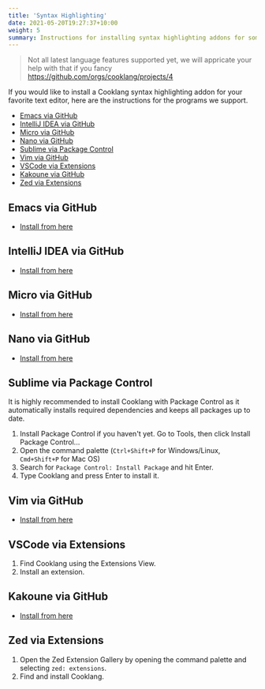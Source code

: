 ```yaml
---
title: 'Syntax Highlighting'
date: 2021-05-20T19:27:37+10:00
weight: 5
summary: Instructions for installing syntax highlighting addons for some of the most popular markdown text editors.
---
```


> Not all latest language features supported yet, we will appricate your help
> with that if you fancy https://github.com/orgs/cooklang/projects/4

If you would like to install a Cooklang syntax highlighting addon for your favorite text editor, here are the instructions for the programs we support.

* [Emacs via GitHub](#emacs-via-github)
* [IntelliJ IDEA via GitHub](#intellij-idea-via-github)
* [Micro via GitHub](#micro-via-github)
* [Nano via GitHub](#nano-via-github)
* [Sublime via Package Control](#sublime-via-package-control)
* [Vim via GitHub](#vim-via-github)
* [VSCode via Extensions](#vscode-via-extensions)
* [Kakoune via GitHub](#kakoune-via-github)
* [Zed via Extensions](#zed-via-extensions)

## Emacs via GitHub

* [Install from here](https://github.com/cooklang/cook-mode)

## IntelliJ IDEA via GitHub

* [Install from here](https://github.com/yorlov/intellij-cooklang)

## Micro via GitHub

* [Install from here](https://github.com/nicholaswilde/cooklang-micro)

## Nano via GitHub

* [Install from here](https://github.com/le-jun/cooklang.nanorc)

## Sublime via Package Control

It is highly recommended to install Cooklang with Package Control as it automatically installs required dependencies and keeps all packages up to date.

1. Install Package Control if you haven't yet. Go to Tools, then click Install Package Control...
2. Open the command palette (`Ctrl+Shift+P` for Windows/Linux, `Cmd+Shift+P` for Mac OS)
3. Search for `Package Control: Install Package` and hit Enter.
4. Type Cooklang and press Enter to install it.

## Vim via GitHub

* [Install from here](https://github.com/luizribeiro/vim-cooklang)

## VSCode via Extensions

1. Find Cooklang using the Extensions View.
2. Install an extension.

## Kakoune via GitHub

* [Install from here](https://github.com/cooklang/cooklang-kak)

## Zed via Extensions

1. Open the Zed Extension Gallery by opening the command palette and selecting `zed: extensions`.
2. Find and install Cooklang.
